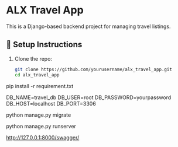 # ALX Travel App

This is a Django-based backend project for managing travel listings.

## 🚀 Setup Instructions

1. Clone the repo:
   ```bash
   git clone https://github.com/yourusername/alx_travel_app.git
   cd alx_travel_app

pip install -r requirement.txt

DB_NAME=travel_db
DB_USER=root
DB_PASSWORD=yourpassword
DB_HOST=localhost
DB_PORT=3306

python manage.py migrate

python manage.py runserver

http://127.0.0.1:8000/swagger/
